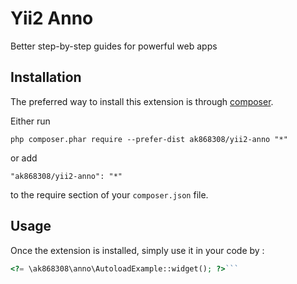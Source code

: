 Yii2 Anno
=========
Better step-by-step guides for powerful web apps

Installation
------------

The preferred way to install this extension is through [composer](http://getcomposer.org/download/).

Either run

```
php composer.phar require --prefer-dist ak868308/yii2-anno "*"
```

or add

```
"ak868308/yii2-anno": "*"
```

to the require section of your `composer.json` file.


Usage
-----

Once the extension is installed, simply use it in your code by  :

```php
<?= \ak868308\anno\AutoloadExample::widget(); ?>```